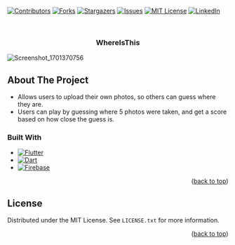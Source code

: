 <a name="readme-top"></a>

[![Contributors](https://img.shields.io/github/contributors/AustinNorquist/WhereIsThis.svg)](https://github.com/AustinNorquist/WhereIsThis/graphs/contributors)
[![Forks](https://img.shields.io/github/forks/AustinNorquist/WhereIsThis.svg)](https://github.com/AustinNorquist/WhereIsThis/network/members)
[![Stargazers](https://img.shields.io/github/stars/AustinNorquist/WhereIsThis.svg)](https://github.com/AustinNorquist/WhereIsThis/stargazers)
[![Issues](https://img.shields.io/github/issues/AustinNorquist/WhereIsThis.svg)](https://github.com/AustinNorquist/WhereIsThis/issues)
[![MIT License](https://img.shields.io/github/license/AustinNorquist/WhereIsThis.svg)](https://opensource.org/licenses/MIT)
[![LinkedIn](https://img.shields.io/badge/austin-norquist.svg)](https://www.linkedin.com/in/austin-norquist/)



<!-- PROJECT LOGO -->
<br />
<div align="center">
  <h3 align="center">WhereIsThis</h3>
</div>

![Screenshot_1701370756](https://github.com/AustinNorquist/WhereIsThis/assets/89611484/8e69c830-f267-43c9-b344-6a154b8b0eb4)

<!-- ABOUT THE PROJECT -->
## About The Project

* Allows users to upload their own photos, so others can guess where they are.
* Users can play by guessing where 5 photos were taken, and get a score based on how close the guess is.

### Built With

* [![Flutter](https://img.shields.io/badge/Flutter-2.8.0-blue)](https://flutter.dev/)
* [![Dart](https://img.shields.io/badge/Dart-2.15.0-blue)](https://dart.dev/)
* [![Firebase](https://img.shields.io/badge/Firebase-9.0.0-orange)](https://firebase.google.com/)

<p align="right">(<a href="#readme-top">back to top</a>)</p>

<!-- LICENSE -->
## License

Distributed under the MIT License. See `LICENSE.txt` for more information.

<p align="right">(<a href="#readme-top">back to top</a>)</p>
